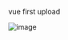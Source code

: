 vue first upload

![image](https://user-images.githubusercontent.com/40432032/145327577-b3902445-404a-4b2f-966b-283a8718c5dc.png)
